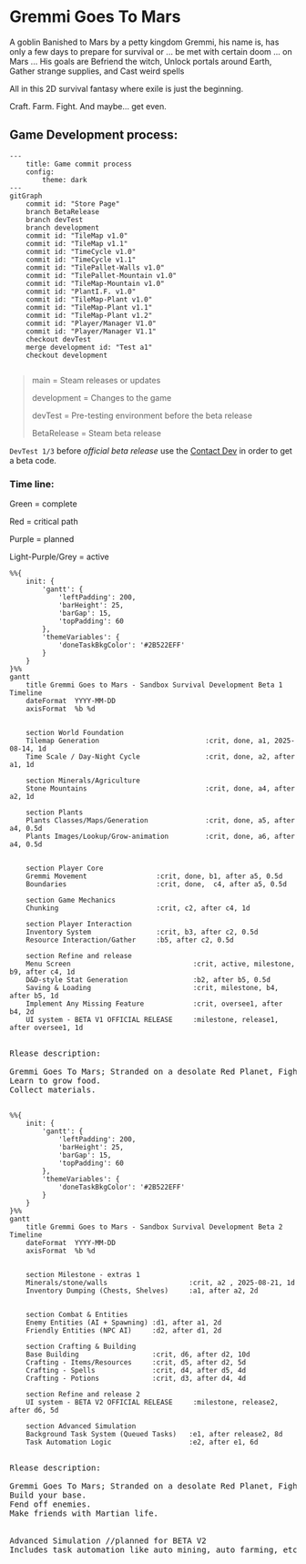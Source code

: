 # Gremmi Goes To Mars

A goblin Banished to Mars by a petty kingdom
Gremmi, his name is, has only a few days to prepare for survival or ... be met with certain doom ... on Mars ...
His goals are
Befriend the witch, Unlock portals around Earth, Gather strange supplies, and Cast weird spells

All in this 2D survival fantasy where exile is just the beginning.

Craft. Farm. Fight. And maybe… get even.

## Game Development process:

```mermaid
---
    title: Game commit process
    config:
        theme: dark
---
gitGraph
    commit id: "Store Page"
    branch BetaRelease
    branch devTest
    branch development
    commit id: "TileMap v1.0"
    commit id: "TileMap v1.1"
    commit id: "TimeCycle v1.0"
    commit id: "TimeCycle v1.1"
    commit id: "TilePallet-Walls v1.0"
    commit id: "TilePallet-Mountain v1.0"
    commit id: "TileMap-Mountain v1.0"
    commit id: "PlantI.F. v1.0"
    commit id: "TileMap-Plant v1.0"
    commit id: "TileMap-Plant v1.1"
    commit id: "TileMap-Plant v1.2"
    commit id: "Player/Manager V1.0"
    commit id: "Player/Manager V1.1"
    checkout devTest
    merge development id: "Test a1"
    checkout development
     
```

> main = Steam releases or updates
> 
> development = Changes to the game
> 
> devTest = Pre-testing environment before the beta release
> 
> BetaRelease = Steam beta release


`DevTest 1/3` before *official beta release* use the [Contact Dev](Contact.md) in order to get a beta code.

### Time line:

Green = complete

Red = critical path

Purple = planned

Light-Purple/Grey = active

```mermaid
%%{
    init: {
        'gantt': {
            'leftPadding': 200,
            'barHeight': 25,
            'barGap': 15,
            'topPadding': 60
        },
        'themeVariables': {
            'doneTaskBkgColor': '#2B522EFF'
        }
    }
}%%
gantt
    title Gremmi Goes to Mars - Sandbox Survival Development Beta 1 Timeline
    dateFormat  YYYY-MM-DD
    axisFormat  %b %d
    
    
    section World Foundation
    Tilemap Generation                          :crit, done, a1, 2025-08-14, 1d
    Time Scale / Day-Night Cycle                :crit, done, a2, after a1, 1d
    
    section Minerals/Agriculture
    Stone Mountains                             :crit, done, a4, after a2, 1d
    
    section Plants
    Plants Classes/Maps/Generation              :crit, done, a5, after a4, 0.5d
    Plants Images/Lookup/Grow-animation         :crit, done, a6, after a4, 0.5d
   
    
    section Player Core
    Gremmi Movement                 :crit, done, b1, after a5, 0.5d
    Boundaries                      :crit, done,  c4, after a5, 0.5d
    
    section Game Mechanics
    Chunking                        :crit, c2, after c4, 1d
    
    section Player Interaction
    Inventory System                :crit, b3, after c2, 0.5d
    Resource Interaction/Gather     :b5, after c2, 0.5d
    
    section Refine and release
    Menu Screen                              :crit, active, milestone, b9, after c4, 1d
    D&D-style Stat Generation                :b2, after b5, 0.5d
    Saving & Loading                         :crit, milestone, b4, after b5, 1d
    Implement Any Missing Feature            :crit, oversee1, after b4, 2d
    UI system - BETA V1 OFFICIAL RELEASE     :milestone, release1, after oversee1, 1d
```

<pre>

Rlease description:

Gremmi Goes To Mars; Stranded on a desolate Red Planet, Fighting to survive.
Learn to grow food.
Collect materials.

</pre>

```mermaid
%%{
    init: {
        'gantt': {
            'leftPadding': 200,
            'barHeight': 25,
            'barGap': 15,
            'topPadding': 60
        },
        'themeVariables': {
            'doneTaskBkgColor': '#2B522EFF'
        }
    }
}%%
gantt
    title Gremmi Goes to Mars - Sandbox Survival Development Beta 2 Timeline
    dateFormat  YYYY-MM-DD
    axisFormat  %b %d
    
        
    section Milestone - extras 1
    Minerals/stone/walls                    :crit, a2 , 2025-08-21, 1d
    Inventory Dumping (Chests, Shelves)     :a1, after a2, 2d
    
    
    section Combat & Entities
    Enemy Entities (AI + Spawning) :d1, after a1, 2d
    Friendly Entities (NPC AI)     :d2, after d1, 2d
    
    section Crafting & Building
    Base Building                  :crit, d6, after d2, 10d
    Crafting - Items/Resources     :crit, d5, after d2, 5d
    Crafting - Spells              :crit, d4, after d5, 4d
    Crafting - Potions             :crit, d3, after d4, 4d
    
    section Refine and release 2
    UI system - BETA V2 OFFICIAL RELEASE     :milestone, release2, after d6, 5d
    
    section Advanced Simulation
    Background Task System (Queued Tasks)   :e1, after release2, 8d
    Task Automation Logic                   :e2, after e1, 6d
```
<pre>

Rlease description:

Gremmi Goes To Mars; Stranded on a desolate Red Planet, Fighting to survive.
Build your base.
Fend off enemies.
Make friends with Martian life.


Advanced Simulation //planned for BETA V2
Includes task automation like auto mining, auto farming, etc.

</pre>